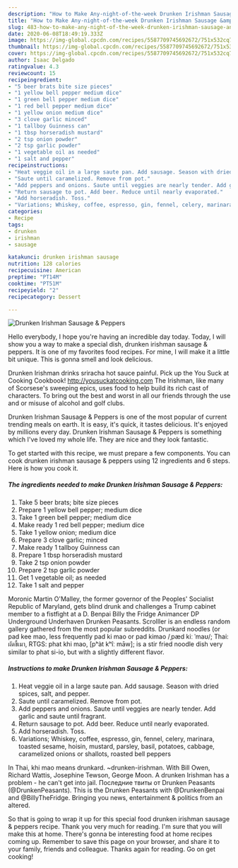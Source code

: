 ```yaml
---
description: "How to Make Any-night-of-the-week Drunken Irishman Sausage &amp;amp; Peppers"
title: "How to Make Any-night-of-the-week Drunken Irishman Sausage &amp;amp; Peppers"
slug: 483-how-to-make-any-night-of-the-week-drunken-irishman-sausage-and-amp-peppers
date: 2020-06-08T18:49:19.333Z
image: https://img-global.cpcdn.com/recipes/5587709745692672/751x532cq70/drunken-irishman-sausage-peppers-recipe-main-photo.jpg
thumbnail: https://img-global.cpcdn.com/recipes/5587709745692672/751x532cq70/drunken-irishman-sausage-peppers-recipe-main-photo.jpg
cover: https://img-global.cpcdn.com/recipes/5587709745692672/751x532cq70/drunken-irishman-sausage-peppers-recipe-main-photo.jpg
author: Isaac Delgado
ratingvalue: 4.3
reviewcount: 15
recipeingredient:
- "5 beer brats bite size pieces"
- "1 yellow bell pepper medium dice"
- "1 green bell pepper medium dice"
- "1 red bell pepper medium dice"
- "1 yellow onion medium dice"
- "3 clove garlic minced"
- "1 tallboy Guinness can"
- "1 tbsp horseradish mustard"
- "2 tsp onion powder"
- "2 tsp garlic powder"
- "1 vegetable oil as needed"
- "1 salt and pepper"
recipeinstructions:
- "Heat veggie oil in a large saute pan. Add sausage. Season with dried spices, salt, and pepper."
- "Saute until caramelized. Remove from pot."
- "Add peppers and onions. Saute until veggies are nearly tender. Add garlic and saute until fragrant."
- "Return sausage to pot. Add beer. Reduce until nearly evaporated."
- "Add horseradish. Toss."
- "Variations; Whiskey, coffee, espresso, gin, fennel, celery, marinara, toasted sesame, hoisin, mustard, parsley, basil, potatoes, cabbage, caramelized onions or shallots, roasted bell peppers"
categories:
- Recipe
tags:
- drunken
- irishman
- sausage

katakunci: drunken irishman sausage 
nutrition: 128 calories
recipecuisine: American
preptime: "PT14M"
cooktime: "PT51M"
recipeyield: "2"
recipecategory: Dessert

---
```



![Drunken Irishman Sausage &amp; Peppers](https://img-global.cpcdn.com/recipes/5587709745692672/751x532cq70/drunken-irishman-sausage-peppers-recipe-main-photo.jpg)

Hello everybody, I hope you're having an incredible day today. Today, I will show you a way to make a special dish, drunken irishman sausage &amp; peppers. It is one of my favorites food recipes. For mine, I will make it a little bit unique. This is gonna smell and look delicious.

Drunken Irishman drinks sriracha hot sauce painful. Pick up the You Suck at Cooking Cookbook! http://yousuckatcooking.com The Irishman, like many of Scorsese&#39;s sweeping epics, uses food to help build its rich cast of characters. To bring out the best and worst in all our friends through the use and or misuse of alcohol and golf clubs.

Drunken Irishman Sausage &amp; Peppers is one of the most popular of current trending meals on earth. It is easy, it's quick, it tastes delicious. It's enjoyed by millions every day. Drunken Irishman Sausage &amp; Peppers is something which I've loved my whole life. They are nice and they look fantastic.


To get started with this recipe, we must prepare a few components. You can cook drunken irishman sausage &amp; peppers using 12 ingredients and 6 steps. Here is how you cook it.

<!--inarticleads1-->

##### The ingredients needed to make Drunken Irishman Sausage &amp; Peppers:

1. Take 5 beer brats; bite size pieces
1. Prepare 1 yellow bell pepper; medium dice
1. Take 1 green bell pepper; medium dice
1. Make ready 1 red bell pepper; medium dice
1. Take 1 yellow onion; medium dice
1. Prepare 3 clove garlic; minced
1. Make ready 1 tallboy Guinness can
1. Prepare 1 tbsp horseradish mustard
1. Take 2 tsp onion powder
1. Prepare 2 tsp garlic powder
1. Get 1 vegetable oil; as needed
1. Take 1 salt and pepper


Moronic Martin O&#39;Malley, the former governor of the Peoples&#39; Socialist Republic of Maryland, gets blind drunk and challenges a Trump cabinet member to a fistfight at a D. Benpai Billy the Fridge Animancer DP Underground Underhaven Drunken Peasants. Scrolller is an endless random gallery gathered from the most popular subreddits. Drunkard noodles (or pad kee mao, less frequently pad ki mao or pad kimao /ˌpæd kiː ˈmaʊ/; Thai: ผัดขี้เมา, RTGS: phat khi mao, [pʰàt kʰîː māw]; is a stir fried noodle dish very similar to phat si-io, but with a slightly different flavor. 

<!--inarticleads2-->

##### Instructions to make Drunken Irishman Sausage &amp; Peppers:

1. Heat veggie oil in a large saute pan. Add sausage. Season with dried spices, salt, and pepper.
1. Saute until caramelized. Remove from pot.
1. Add peppers and onions. Saute until veggies are nearly tender. Add garlic and saute until fragrant.
1. Return sausage to pot. Add beer. Reduce until nearly evaporated.
1. Add horseradish. Toss.
1. Variations; Whiskey, coffee, espresso, gin, fennel, celery, marinara, toasted sesame, hoisin, mustard, parsley, basil, potatoes, cabbage, caramelized onions or shallots, roasted bell peppers


In Thai, khi mao means drunkard. ~drunken-irishman. With Bill Owen, Richard Wattis, Josephine Tewson, George Moon. A drunken Irishman has a problem - he can&#39;t get into jail. Последние твиты от Drunken Peasants (@DrunkenPeasants). This is the Drunken Peasants with @DrunkenBenpai and @BillyTheFridge. Bringing you news, entertainment &amp; politics from an altered. 

So that is going to wrap it up for this special food drunken irishman sausage &amp; peppers recipe. Thank you very much for reading. I'm sure that you will make this at home. There's gonna be interesting food at home recipes coming up. Remember to save this page on your browser, and share it to your family, friends and colleague. Thanks again for reading. Go on get cooking!
